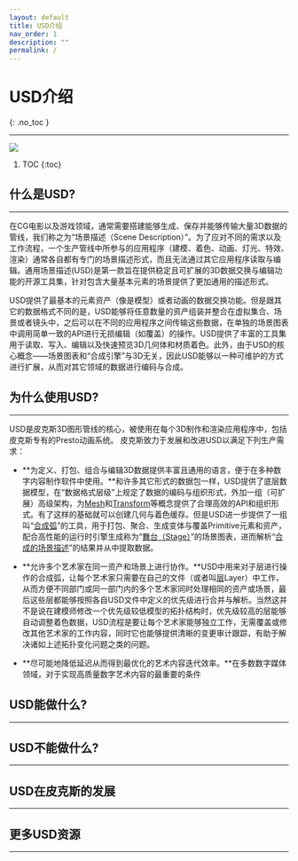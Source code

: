 ```yaml
---
layout: default
title: USD介绍
nav_order: 1
description: ""
permalink: /
---
```


# USD介绍
{: .no_toc }

---
![](https://graphics.pixar.com/usd/docs/attachments/340328893/553309696.jpg)

1. TOC
{:toc}

## 什么是USD?
---
在CG电影以及游戏领域，通常需要搭建能够生成、保存并能够传输大量3D数据的管线，我们称之为“场景描述（Scene Description）”。为了应对不同的需求以及工作流程，一个生产管线中所参与的应用程序（建模、着色、动画、灯光、特效、渲染）通常各自都有专门的场景描述形式，而且无法通过其它应用程序读取与编辑。通用场景描述(USD)是第一款旨在提供稳定且可扩展的3D数据交换与编辑功能的开源工具集，针对包含大量基本元素的场景提供了更加通用的描述形式。

USD提供了最基本的元素资产（像是模型）或者动画的数据交换功能。但是跟其它的数据格式不同的是，USD能够将任意数量的资产组装并整合在虚拟集合、场景或者镜头中，之后可以在不同的应用程序之间传输这些数据，在单独的场景图表中调用简单一致的API进行无损编辑（如覆盖）的操作。USD提供了丰富的工具集用于读取、写入、编辑以及快速预览3D几何体和材质着色。此外，由于USD的核心概念——场景图表和“合成引擎”与3D无关，因此USD能够以一种可维护的方式进行扩展，从而对其它领域的数据进行编码与合成。

## 为什么使用USD?
---
USD是皮克斯3D图形管线的核心，被使用在每个3D制作和渲染应用程序中，包括皮克斯专有的Presto动画系统。
皮克斯致力于发展和改进USD以满足下列生产需求：
- **为定义、打包、组合与编辑3D数据提供丰富且通用的语言，便于在多种数字内容制作软件中使用。**和许多其它形式的数据包一样，USD提供了底层数据模型，在“数据格式层级”上规定了数据的编码与组织形式，外加一组（可扩展）高级架构，为[Mesh](https://graphics.pixar.com/usd/docs/api/class_usd_geom_mesh.html#details)和[Transform](https://graphics.pixar.com/usd/docs/api/class_usd_geom_xformable.html#details)等概念提供了合理高效的API和组织形式。有了这样的基础就可以创建几何与着色缓存。但是USD进一步提供了一组叫“[合成弧](https://graphics.pixar.com/usd/docs/USD-Glossary.html#USDGlossary-CompositionArcs)”的工具，用于打包、聚合、生成变体与覆盖Primitive元素和资产，配合高性能的运行时引擎生成称为“[舞台（Stage）](https://graphics.pixar.com/usd/docs/USD-Glossary.html#USDGlossary-Composition)”的场景图表，进而解析“[合成的场景描述](https://graphics.pixar.com/usd/docs/USD-Glossary.html#USDGlossary-Composition)”的结果并从中提取数据。

- **允许多个艺术家在同一资产和场景上进行协作。**USD中用来对子层进行操作的合成弧，让每个艺术家只需要在自己的文件（或者叫[层](https://graphics.pixar.com/usd/docs/USD-Glossary.html#USDGlossary-Layer)Layer）中工作，从而方便不同部门或同一部门内的多个艺术家同时处理相同的资产或场景，最后这些层都能够按照各自USD文件中定义的优先级进行合并与解析。当然这并不是说在建模师修改一个优先级较低模型的拓扑结构时，优先级较高的层能够自动调整着色数据，USD流程是要让每个艺术家能够独立工作，无需覆盖或修改其他艺术家的工作内容，同时它也能够提供清晰的变更审计跟踪，有助于解决诸如上述拓扑变化问题之类的问题。

- **尽可能地降低延迟从而得到最优化的艺术内容迭代效率。**在多数数字媒体领域，对于实现高质量数字艺术内容的最重要的条件

## USD能做什么?
---

## USD不能做什么?
---

## USD在皮克斯的发展
---

## 更多USD资源
---


